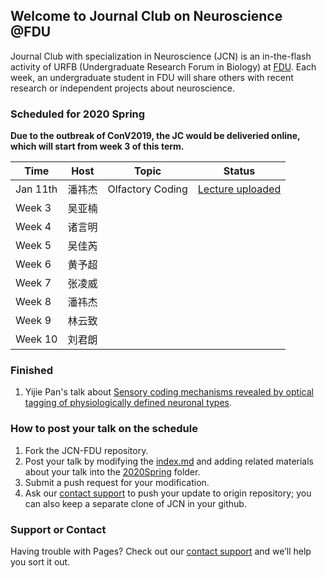 ## Welcome to Journal Club on Neuroscience @FDU

Journal Club with specialization in Neuroscience (JCN) is an in-the-flash activity of URFB (Undergraduate Research Forum in Biology) at [FDU](http://www.fudan.edu.cn). Each week, an undergraduate student in FDU will share others with recent research or independent projects about neuroscience.

### Scheduled for 2020 Spring
**Due to the outbreak of ConV2019, the JC would be deliveried online, which will start from week 3 of this term.**


|  Time  |  Host  |  Topic  | Status |
| --- | --- | --- | --- |
|  Jan 11th | 潘祎杰 | Olfactory Coding |[Lecture uploaded](https://lingweizhang.github.io/JCN/2020Spring/01/paper1.pdf) |
|  Week 3 | 吴亚楠 | | |
|  Week 4 | 诸言明 | | |
|  Week 5 | 吴佳芮 | | |
|  Week 6 | 黄予超 | | |
|  Week 7 | 张凌威 | | |
|  Week 8 | 潘祎杰 | | |
|  Week 9 | 林云致 | | |
|  Week 10 | 刘君朗 | | |

### Finished

1. Yijie Pan's talk about [Sensory coding mechanisms revealed by optical tagging of physiologically defined neuronal types](https://lingweizhang.github.io/JCN/2020Spring/01/JCN1.pdf).


### How to post your talk on the schedule

1. Fork the JCN-FDU repository.
2. Post your talk by modifying the [index.md](https://github.com/LingweiZhang/JCN-FDU) and adding related materials about your talk into the [2020Spring](https://github.com/LingweiZhang/JCN-FDU) folder.
3. Submit a push request for your modification.
4. Ask our [contact support](mailto:lwzhang921@gmail.com) to push your update to origin repository; you can also keep a separate clone of JCN in your github.


### Support or Contact

Having trouble with Pages? Check out our [contact support](mailto:lwzhang921@gmail.com) and we’ll help you sort it out.

